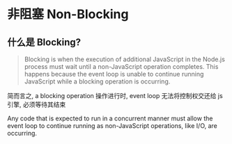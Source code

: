 # 非阻塞 Non-Blocking

## 什么是 Blocking?

> Blocking is when the execution of additional JavaScript in the Node.js process must wait until a non-JavaScript operation completes. This happens because the event loop is unable to continue running JavaScript while a blocking operation is occurring.

简而言之, a blocking operation 操作进行时, event loop 无法将控制权交还给 js 引擎, 必须等待其结束

Any code that is expected to run in a concurrent manner must allow the event loop to continue running as non-JavaScript operations, like I/O, are occurring.